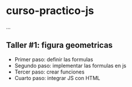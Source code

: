 # curso-practico-js

...

## Taller #1: figura geometricas

- Primer paso: definir las formulas
- Segundo paso: implementar las formulas en js
- Tercer paso: crear funciones
- Cuarto paso: integrar JS con HTML

